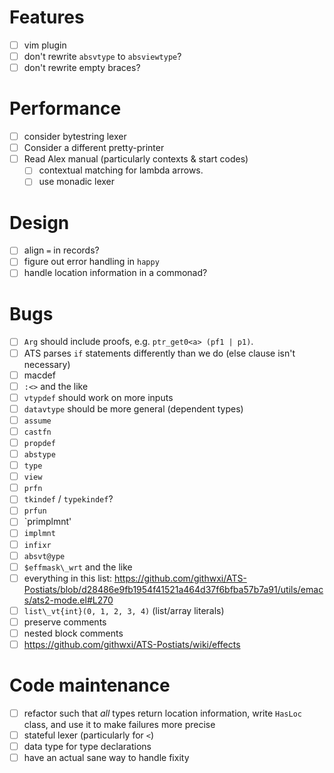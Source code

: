 # Features
- [ ] vim plugin
- [ ] don't rewrite `absvtype` to `absviewtype`?
- [ ] don't rewrite empty braces?
# Performance
- [ ] consider bytestring lexer
- [ ] Consider a different pretty-printer
- [ ] Read Alex manual (particularly contexts & start codes)
  - [ ] contextual matching for lambda arrows.
  - [ ] use monadic lexer
# Design
- [ ] align `=` in records?
- [ ] figure out error handling in `happy`
- [ ] handle location information in a commonad?
# Bugs
- [ ] `Arg` should include proofs, e.g. `ptr_get0<a> (pf1 | p1)`.
- [ ] ATS parses `if` statements differently than we do (else clause isn't
  necessary)
- [ ] macdef
- [ ] `:<>` and the like
- [ ] `vtypdef` should work on more inputs
- [ ] `datavtype` should be more general (dependent types)
- [ ] `assume`
- [ ] `castfn`
- [ ] `propdef`
- [ ] `abstype`
- [ ] `type`
- [ ] `view`
- [ ] `prfn`
- [ ] `tkindef` / `typekindef`?
- [ ] `prfun`
- [ ] `primplmnt'
- [ ] `implmnt`
- [ ] `infixr`
- [ ] `absvt@ype`
- [ ] `$effmask\_wrt` and the like
- [ ] everything in this list: https://github.com/githwxi/ATS-Postiats/blob/d28486e9fb1954f41521a464d37f6bfba57b7a91/utils/emacs/ats2-mode.el#L270
- [ ] `list\_vt{int}(0, 1, 2, 3, 4)` (list/array literals)
- [ ] preserve comments
- [ ] nested block comments
- [ ] https://github.com/githwxi/ATS-Postiats/wiki/effects
# Code maintenance
- [ ] refactor such that *all* types return location information, write `HasLoc`
  class, and use it to make failures more precise
- [ ] stateful lexer (particularly for `<`)
- [ ] data type for type declarations
- [ ] have an actual sane way to handle fixity
